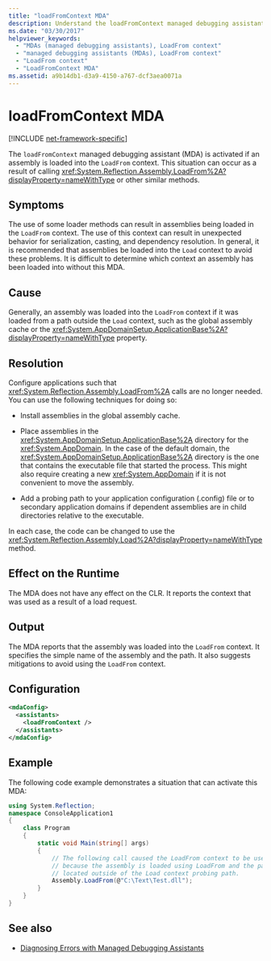 ```yaml
---
title: "loadFromContext MDA"
description: Understand the loadFromContext managed debugging assistant (MDA) in .NET, which is activated if an assembly is loaded into the LoadFrom context.
ms.date: "03/30/2017"
helpviewer_keywords:
  - "MDAs (managed debugging assistants), LoadFrom context"
  - "managed debugging assistants (MDAs), LoadFrom context"
  - "LoadFrom context"
  - "LoadFromContext MDA"
ms.assetid: a9b14db1-d3a9-4150-a767-dcf3aea0071a
---
```

# loadFromContext MDA

[!INCLUDE [net-framework-specific](../includes/net-framework-specific.md)]

The `loadFromContext` managed debugging assistant (MDA) is activated if an assembly is loaded into the `LoadFrom` context. This situation can occur as a result of calling <xref:System.Reflection.Assembly.LoadFrom%2A?displayProperty=nameWithType> or other similar methods.

## Symptoms

 The use of some loader methods can result in assemblies being loaded in the `LoadFrom` context. The use of this context can result in unexpected behavior for serialization, casting, and dependency resolution. In general, it is recommended that assemblies be loaded into the `Load` context to avoid these problems. It is difficult to determine which context an assembly has been loaded into without this MDA.

## Cause

 Generally, an assembly was loaded into the `LoadFrom` context if it was loaded from a path outside the `Load` context, such as the global assembly cache or the <xref:System.AppDomainSetup.ApplicationBase%2A?displayProperty=nameWithType> property.

## Resolution

 Configure applications such that <xref:System.Reflection.Assembly.LoadFrom%2A> calls are no longer needed. You can use the following techniques for doing so:

- Install assemblies in the global assembly cache.

- Place assemblies in the <xref:System.AppDomainSetup.ApplicationBase%2A> directory for the <xref:System.AppDomain>. In the case of the default domain, the <xref:System.AppDomainSetup.ApplicationBase%2A> directory is the one that contains the executable file that started the process. This might also require creating a new <xref:System.AppDomain> if it is not convenient to move the assembly.

- Add a probing path to your application configuration (.config) file or to secondary  application domains if dependent assemblies are in child directories relative to the executable.

 In each case, the code can be changed to use the <xref:System.Reflection.Assembly.Load%2A?displayProperty=nameWithType> method.

## Effect on the Runtime

 The MDA does not have any effect on the CLR. It reports the context that was used as a result of a load request.

## Output

 The MDA reports that the assembly was loaded into the `LoadFrom` context. It specifies the simple name of the assembly and the path. It also suggests mitigations to avoid using the `LoadFrom` context.

## Configuration

```xml
<mdaConfig>
  <assistants>
    <loadFromContext />
  </assistants>
</mdaConfig>
```

## Example

 The following code example demonstrates a situation that can activate this MDA:

```csharp
using System.Reflection;
namespace ConsoleApplication1
{
    class Program
    {
        static void Main(string[] args)
        {
            // The following call caused the LoadFrom context to be used
            // because the assembly is loaded using LoadFrom and the path is
            // located outside of the Load context probing path.
            Assembly.LoadFrom(@"C:\Text\Test.dll");
        }
    }
}
```

## See also

- [Diagnosing Errors with Managed Debugging Assistants](diagnosing-errors-with-managed-debugging-assistants.md)
